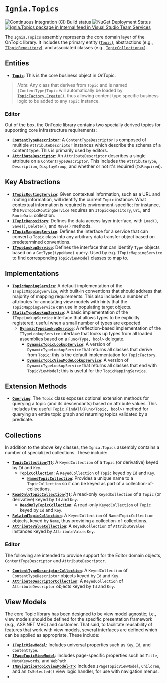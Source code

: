 ﻿# `Ignia.Topics`

![Continuous Integration (CI) Build status](https://igniasoftware.visualstudio.com/_apis/public/build/definitions/bd7f03e0-6fcf-4ec6-939d-4e995668d40f/1/badge)
![NuGet Deployment Status](https://rmsprodscussu1.vsrm.visualstudio.com/A09668467-721c-4517-8d2e-aedbe2a7d67f/_apis/public/Release/badge/bd7f03e0-6fcf-4ec6-939d-4e995668d40f/2/2)
[![Ignia.Topics package in Internal feed in Visual Studio Team Services](https://feedsprodcus1.feeds.visualstudio.com/A09668467-721c-4517-8d2e-aedbe2a7d67f/_apis/public/Packaging/Feeds/46d5f49c-5e1e-47bb-8b14-43be6c719ba8/Packages/c4d6e7c6-5328-4794-8ce2-608c9c557052/Badge)](https://igniasoftware.visualstudio.com/_Packaging?feed=46d5f49c-5e1e-47bb-8b14-43be6c719ba8&package=c4d6e7c6-5328-4794-8ce2-608c9c557052&preferRelease=true&_a=package)

The `Ignia.Topics` assembly represents the core domain layer of the OnTopic library. It includes the primary entity ([`Topic`](Topic.cs)), abstractions (e.g., [`ITopicRepository`](Repositories/ITopicRepository.cs)), and associated classes (e.g., [`TopicCollection<>`](Collections/TopicCollection{T}.cs)).

## Entities
- **[`Topic`](Topic.cs)**: This is the core business object in OnTopic.

> *Note*: Any class that derives from `Topic` and is named `{ContentType}Topic` will automatically be loaded by [`TopicFactory.Create()`](TopicFactory.cs), thus allowing content type specific business logic to be added to any `Topic` instance.

### Editor
Out of the box, the OnTopic library contains two specially derived topics for supporting core infrastructure requirements:
- **[`ContentTypeDescriptor`](ContentTypeDescriptor.cs)**: A `ContentTypeDescriptor` is composed of multiple `AttributeDescriptor` instances which describe the schema of a content type. This is primarily used by editors.
- **[`AttributeDescriptor`](AttributeDescriptor.cs)**: An `AttributeDescriptor` describes a single attribute on a `ContentTypeDescriptor`. This includes the `AttributeType`, `Description`, `DisplayGroup`, and whether or not it's required (`IsRequired`).

## Key Abstractions
- **[`ITopicRoutingService`](ITopicRoutingService.cs)**: Given contextual information, such as a URL and routing information, will identify the current `Topic` instance. What contextual information is required is environment-specific; for instance, the `MvcTopicRoutingService` requires an `ITopicRepository`, `Uri`, and `RouteData` collection.
- **[`ITopicRepository`](Repositories/ITopicRepository.cs)**: Defines the data access layer interface, with `Load()`, `Save()`, `Delete()`, and `Move()` methods.
- **[`ITopicMappingService`](Mapping)**: Defines the interface for a service that can convert a `Topic` class into any arbitrary data transfer object based on predetermined conventions.
- **[`ITypeLookupService`](ITypeLookupService.cs)**: Defines the interface that can identify `Type` objects based on a `GetType(typeName)` query. Used by e.g. `ITopicMappingService` to find corresponding `TopicViewModel` classes to map to.

## Implementations
- **[`TopicMappingService`](Mapping)**: A default implementation of the `ITopicMappingService`, with built-in conventions that should address that majority of mapping requirements. This also includes a number of attributes for annotating view models with hints that the `TopicMappingService` can use in populating target objects.
- **[`StaticTypeLookupService`](StaticTypeLookupService.cs)**: A basic implementation of the `ITypeLookupService` interface that allows types to be explicitly registered; useful when a small number of types are expected.
  - **[`DynamicTypeLookupService`](Reflection\DynamicTypeLookupService.cs)**: A reflection-based implementation of the `ITypeLookupService` interface that looks up types from all loaded assemblies based on a `Func<Type, bool>` delegate.
    - **[`DynamicTopicLookupService`](Reflection\DynamicTopicLookupService.cs)**: A version of `DynamicTypeLookupService` that returns all classes that derive from `Topic`; this is the default implementation for `TopicFactory`.
    - **[`DynamicTopicViewModeLookupService`](Reflection\DynamicTopicViewModeLookupService.cs)**: A version of `DynamicTypeLookupService` that returns all classes that end with `TopicViewModel`; this is useful for the `TopicMappingService`.

## Extension Methods
- **[`Querying`](Querying/Topic.cs)**: The `Topic` class exposes optional extension methods for querying a topic (and its descendants) based on attribute values. This includes the useful `Topic.FindAll(Func<Topic, bool>)` method for querying an entire topic graph and returning topics validated by a predicate.

## Collections
In addition to the above key classes, the `Ignia.Topics` assembly contains a number of specialized collections. These include:
- **[`TopicCollection{T}`](Collections/TopicCollection{T}.cs)**: A `KeyedCollection` of a `Topic` (or derivative) keyed by `Id` and `Key`.
  - **[`TopicCollection`](Collections/TopicCollection.cs)**: A `KeyedCollection` of `Topic` keyed by `Id` and `Key`.
    - **[`NamedTopicCollection`](Collections/NamedTopicCollection.cs)**: Provides a unique name to a `TopicCollection` so it can be keyed as part of a collection-of-collections.
- **[`ReadOnlyTopicCollection{T}`](Collections/ReadOnlyTopicCollection{T}.cs)**: A read-only `KeyedCollection` of a `Topic` (or derivative) keyed by `Id` and `Key`.
  - **[`ReadOnlyTopicCollection`](Collections/ReadOnlyTopicCollection.cs)**: A read-only `KeyedCollection` of `Topic` keyed by `Id` and `Key`.
- **[`RelatedTopicCollection`](Collections/RelatedTopicCollection.cs)**: A `KeyedCollection` of `NamedTopicCollection` objects, keyed by `Name`, thus providing a collection-of-collections.
- **[`AttributeValueCollection`](collections/AttributeValueCollection.cs)**: A `KeyedCollection` of `AttributeValue` instances keyed by `AttributeValue.Key`.

### Editor
The following are intended to provide support for the Editor domain objects, `ContentTypeDescriptor` and `AttributeDescriptor`.
- **[`ContentTypeDescriptorCollection`](Collections/ContentTypeDescriptorCollection.cs)**: A `KeyedCollection` of `ContentTypeDescriptor` objects keyed by `Id` and `Key`.
- **[`AttributeDescriptorCollection`](Collections/AttributeDescriptorCollection.cs)**: A `KeyedCollection` of `AttributeDescriptor` objects keyed by `Id` and `Key`.

## View Models
The core Topic library has been designed to be view model agnostic; i.e., view models should be defined for the specific presentation framework (e.g., ASP.NET MVC) and customer. That said, to facilitate reusability of features that work with view models, several interfaces are defined which can be applied as appropriate. These include:
- **[`ITopicViewModel`](ViewModels/ITopicViewModel.cs)**: Includes universal properties such as `Key`, `Id`, and `ContentType`.
- **[`IPageTopicViewModel`](ViewModels/IPageTopicViewModel.cs)**: Includes page-specific properties such as `Title`, `MetaKeywords`, and `WebPath`.
- **[`INavigationTopicViewModel<T>`](ViewModels/INavigationTopicViewModel{T}.cs)**: Includes `IPageTopicViewModel`, `Children`, and an `IsSelected()` view logic handler, for use with navigation menus.
-